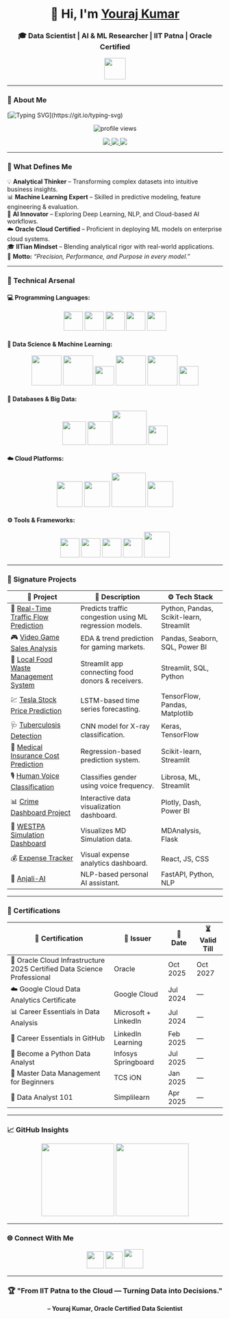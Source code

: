 <h1 align="center">👋 Hi, I'm <a href="https://www.linkedin.com/in/Youraj8271" target="_blank">Youraj Kumar</a></h1>
<h3 align="center">🎓 Data Scientist | AI & ML Researcher | IIT Patna | Oracle Certified</h3>

<p align="center">
  <img src="https://user-images.githubusercontent.com/87755170/184556521-557622be-bb3b-4393-a20c-7a5874983ee8.gif" width="50px" height="50px" />
</p>

---

### 🧠 About Me  
[![Typing SVG](https://readme-typing-svg.herokuapp.com?font=JetBrains+Mono&size=24&pause=1000&color=58A6FF&center=true&vCenter=true&width=950&lines=Data+Scientist+from+IIT+Patna.;Oracle+Cloud+Certified+Data+Science+Professional.;Turning+data+into+actionable+insights.;Passionate+about+AI%2C+ML+and+Big+Data.;Building+intelligent+systems+for+real-world+impact.)](https://git.io/typing-svg)

<p align="center">
  <img src="https://komarev.com/ghpvc/?username=Youraj8271&label=Profile%20Views&color=blueviolet&style=for-the-badge" alt="profile views"/>
</p>

<p align="center">
  <a href="https://www.linkedin.com/in/Youraj8271" target="_blank">
    <img src="https://img.shields.io/badge/LinkedIn-%230077B5.svg?&style=for-the-badge&logo=linkedin&logoColor=white" />
  </a>
  <a href="https://www.instagram.com/yuvraaj__yv/" target="_blank">
    <img src="https://img.shields.io/badge/Instagram-%23E4405F.svg?&style=for-the-badge&logo=instagram&logoColor=white" />
  </a>
  <a href="mailto:yourajkumar15032@gmail.com">
    <img src="https://img.shields.io/badge/Gmail-D14836?style=for-the-badge&logo=gmail&logoColor=white" />
  </a>
</p>

---

### 🚀 What Defines Me
💡 **Analytical Thinker** – Transforming complex datasets into intuitive business insights.  
📊 **Machine Learning Expert** – Skilled in predictive modeling, feature engineering & evaluation.  
🧠 **AI Innovator** – Exploring Deep Learning, NLP, and Cloud-based AI workflows.  
☁️ **Oracle Cloud Certified** – Proficient in deploying ML models on enterprise cloud systems.  
🎓 **IITian Mindset** – Blending analytical rigor with real-world applications.  
🎯 **Motto:** *“Precision, Performance, and Purpose in every model.”*

---

### 🧰 Technical Arsenal

#### 💻 Programming Languages:
<p align="center">
  <img src="https://cdn.jsdelivr.net/gh/devicons/devicon/icons/python/python-original.svg" width="45" height="45" />
  <img src="https://cdn.jsdelivr.net/gh/devicons/devicon/icons/r/r-original.svg" width="45" height="45" />
  <img src="https://cdn.jsdelivr.net/gh/devicons/devicon/icons/html5/html5-original.svg" width="45" height="45" />
  <img src="https://cdn.jsdelivr.net/gh/devicons/devicon/icons/css3/css3-original.svg" width="45" height="45" />
  <img src="https://cdn.jsdelivr.net/gh/devicons/devicon/icons/javascript/javascript-original.svg" width="45" height="45" />
</p>

#### 🧮 Data Science & Machine Learning:
<p align="center">
  <img src="https://upload.wikimedia.org/wikipedia/commons/3/31/NumPy_logo_2020.svg" width="70" />
  <img src="https://upload.wikimedia.org/wikipedia/commons/e/ed/Pandas_logo.svg" width="70" />
  <img src="https://seaborn.pydata.org/_images/logo-tall-lightbg.svg" width="45" />
  <img src="https://scikit-learn.org/stable/_static/scikit-learn-logo-small.png" width="70" />
  <img src="https://pytorch.org/assets/images/pytorch-logo.png" width="70" />
  <img src="https://www.vectorlogo.zone/logos/tensorflow/tensorflow-icon.svg" width="45" />
</p>

#### 💾 Databases & Big Data:
<p align="center">
  <img src="https://cdn.jsdelivr.net/gh/devicons/devicon/icons/mysql/mysql-original-wordmark.svg" width="55" />
  <img src="https://cdn.jsdelivr.net/gh/devicons/devicon/icons/mongodb/mongodb-original-wordmark.svg" width="55" />
  <img src="https://upload.wikimedia.org/wikipedia/commons/0/05/Apache_Spark_logo.svg" width="80" />
  <img src="https://cdn.jsdelivr.net/gh/devicons/devicon/icons/sqlite/sqlite-original.svg" width="45" />
</p>

#### ☁️ Cloud Platforms:
<p align="center">
  <img src="https://cdn.worldvectorlogo.com/logos/amazon-web-services-2.svg" width="60" />
  <img src="https://cdn.worldvectorlogo.com/logos/google-cloud-1.svg" width="60" />
  <img src="https://cdn.worldvectorlogo.com/logos/oracle-6.svg" width="80" />
  <img src="https://cdn.worldvectorlogo.com/logos/microsoft-azure-3.svg" width="60" />
</p>

#### ⚙️ Tools & Frameworks:
<p align="center">
  <img src="https://cdn.jsdelivr.net/gh/devicons/devicon/icons/git/git-original.svg" width="45" />
  <img src="https://cdn.jsdelivr.net/gh/devicons/devicon/icons/github/github-original.svg" width="45" />
  <img src="https://cdn.jsdelivr.net/gh/devicons/devicon/icons/jupyter/jupyter-original-wordmark.svg" width="45" />
  <img src="https://streamlit.io/images/brand/streamlit-mark-color.png" width="45" />
  <img src="https://cdn.worldvectorlogo.com/logos/docker.svg" width="60" />
</p>

---

### 🧩 Signature Projects

| 🧠 Project | 🧾 Description | ⚙️ Tech Stack |
|-------------|----------------|----------------|
| 🚗 [Real-Time Traffic Flow Prediction](https://github.com/Youraj8271/real-time-traffic-prediction) | Predicts traffic congestion using ML regression models. | Python, Pandas, Scikit-learn, Streamlit |
| 🎮 [Video Game Sales Analysis](https://github.com/Youraj8271/video-game-sales-analysis) | EDA & trend prediction for gaming markets. | Pandas, Seaborn, SQL, Power BI |
| 🍛 [Local Food Waste Management System](https://github.com/Youraj8271/local-food-waste-management) | Streamlit app connecting food donors & receivers. | Streamlit, SQL, Python |
| 💹 [Tesla Stock Price Prediction](https://github.com/Youraj8271/Tesla-Stock-Price-Prediction) | LSTM-based time series forecasting. | TensorFlow, Pandas, Matplotlib |
| 🩺 [Tuberculosis Detection](https://github.com/Youraj8271/Tuberculosis_Detection_Using_Deep_Learning) | CNN model for X-ray classification. | Keras, TensorFlow |
| 🧾 [Medical Insurance Cost Prediction](https://github.com/Youraj8271/medical-insurance-cost-prediction) | Regression-based prediction system. | Scikit-learn, Streamlit |
| 🎙️ [Human Voice Classification](https://github.com/Youraj8271/human-voice-classification) | Classifies gender using voice frequency. | Librosa, ML, Streamlit |
| 📊 [Crime Dashboard Project](https://github.com/Youraj8271/crime-dashboard-project) | Interactive data visualization dashboard. | Plotly, Dash, Power BI |
| 🧬 [WESTPA Simulation Dashboard](https://github.com/Youraj8271/westpa-simulation-dashboard) | Visualizes MD Simulation data. | MDAnalysis, Flask |
| 💰 [Expense Tracker](https://github.com/Youraj8271/Expense-Tracker) | Visual expense analytics dashboard. | React, JS, CSS |
| 🤖 [Anjali-AI](https://github.com/Youraj8271/Anjali-AI) | NLP-based personal AI assistant. | FastAPI, Python, NLP |

---

### 🏅 Certifications
| 🧾 Certification | 🏢 Issuer | 📅 Date | ⏳ Valid Till |
|------------------|-----------|----------|----------------|
| 🧠 Oracle Cloud Infrastructure 2025 Certified Data Science Professional | Oracle | Oct 2025 | Oct 2027 |
| ☁️ Google Cloud Data Analytics Certificate | Google Cloud | Jul 2024 | — |
| 📊 Career Essentials in Data Analysis | Microsoft + LinkedIn | Jul 2024 | — |
| 🧰 Career Essentials in GitHub | LinkedIn Learning | Feb 2025 | — |
| 🐍 Become a Python Data Analyst | Infosys Springboard | Jul 2025 | — |
| 📗 Master Data Management for Beginners | TCS iON | Jan 2025 | — |
| 🧾 Data Analyst 101 | Simplilearn | Apr 2025 | — |

---

### 📈 GitHub Insights
<p align="center">
  <img src="https://github-readme-stats.vercel.app/api?username=Youraj8271&show_icons=true&theme=radical&count_private=true" height="170px" />
  <img src="https://github-readme-stats.vercel.app/api/top-langs/?username=Youraj8271&layout=compact&theme=radical&hide_border=true" height="170px" />
</p>

---

### 🌐 Connect With Me  
<p align="center">
  <a href="https://www.linkedin.com/in/Youraj8271" target="_blank"><img src="https://cdn.jsdelivr.net/gh/devicons/devicon/icons/linkedin/linkedin-original.svg" width="40" /></a>
  <a href="https://www.instagram.com/yuvraaj__yv/" target="_blank"><img src="https://upload.wikimedia.org/wikipedia/commons/a/a5/Instagram_icon.png" width="40" /></a>
  <a href="mailto:yourajkumar15032@gmail.com"><img src="https://upload.wikimedia.org/wikipedia/commons/4/4e/Gmail_Icon.png" width="45" /></a>
</p>

---

<h3 align="center">🏆 "From IIT Patna to the Cloud — Turning Data into Decisions."</h3>
<p align="center"><b>– Youraj Kumar, Oracle Certified Data Scientist</b></p>
